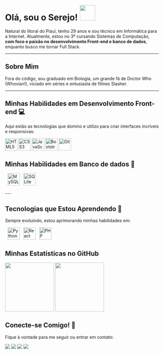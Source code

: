 # Olá, sou o Serejo! <img src="https://media.tenor.com/H0YnlUFWJnIAAAAi/tardis-pixel-art.gif" width="50" />



Natural do litoral do Piauí, tenho 29 anos e sou técnico em Informática para a Internet. Atualmente, estou no 3º cursando Sistemas de Computação, **com foco e paixão no desenvolvimento Front-end e banco de dados**, enquanto busco me tornar Full Stack.

---

## Sobre Mim

Fora do código, sou graduado em Biologia, um grande fã de Doctor Who (Whovian!), viciado em séries e entusiasta de filmes Slasher.

---

## Minhas Habilidades em Desenvolvimento Front-end 💻

Aqui estão as tecnologias que domino e utilizo para criar interfaces incríveis e responsivas:

<p align="left">
  <img src="https://cdn.jsdelivr.net/gh/devicons/devicon@latest/icons/html5/html5-original.svg" width="40" height="40" alt="HTML5" />
  <img src="https://cdn.jsdelivr.net/gh/devicons/devicon@latest/icons/css3/css3-original.svg" width="40" height="40" alt="CSS3" />
  <img src="https://cdn.jsdelivr.net/gh/devicons/devicon@latest/icons/javascript/javascript-original.svg" width="40" height="40" alt="JavaScript" />
  <img src="https://cdn.jsdelivr.net/gh/devicons/devicon@latest/icons/bootstrap/bootstrap-original.svg" width="40" height="40" alt="Bootstrap" />
  <img src="https://cdn.jsdelivr.net/gh/devicons/devicon@latest/icons/git/git-original.svg" width="40" height="40" alt="Git" />
</p>

## Minhas Habilidades em Banco de dados  💾
<p align="left">
  <img src="https://cdn.jsdelivr.net/gh/devicons/devicon@latest/icons/mysql/mysql-original.svg" width="40" height="40" alt="MySQL" />
  <img src="https://cdn.jsdelivr.net/gh/devicons/devicon@latest/icons/sqlite/sqlite-original.svg" width="40" height="40" alt="SQLite" />
</p>
---

## Tecnologias que Estou Aprendendo 🚀

Sempre evoluindo, estou aprimorando minhas habilidades em:

<p align="left">
  <img src="https://cdn.jsdelivr.net/gh/devicons/devicon@latest/icons/python/python-original.svg" width="40" height="40" alt="Python" />
  <img src="https://cdn.jsdelivr.net/gh/devicons/devicon@latest/icons/react/react-original.svg" width="40" height="40" alt="React" />
  <img src="https://cdn.jsdelivr.net/gh/devicons/devicon@latest/icons/php/php-original.svg" width="40" height="40" alt="PHP" />
</p>

## Minhas Estatísticas no GitHub

<div>
  <img loading="lazy" height="160em" src="https://github-readme-stats.vercel.app/api/top-langs/?username=JosueSerejo&layout=compact&langs_count=7&theme=dark"/>
  <img loading="lazy" height="160em" src="https://github-readme-stats.vercel.app/api?username=JosueSerejo&show_icons=true&theme=dark&include_all_commits=true&count_private=true"/>
</div>

## Conecte-se Comigo! 📧

Fique à vontade para me seguir ou entrar em contato:

<div>
  <a href="https://instagram.com/prgrmnd" target="_blank"><img loading="lazy" src="https://img.shields.io/badge/-Instagram-%23E4405F?style=for-the-badge&logo=instagram&logoColor=white" target="_blank"></a>
  <a href="URL_DO_SEU_TWITCH" target="_blank"><img loading="lazy" src="https://img.shields.io/badge/Twitch-9146FF?style=for-the-badge&logo=twitch&logoColor=white" target="_blank"></a>
  <a href="mailto:willamy.serejo@aluno.senai.br"><img loading="lazy" src="https://img.shields.io/badge/Gmail-D14836?style=for-the-badge&logo=gmail&logoColor=white" target="_blank"></a>
  <a href="https://www.linkedin.com/in/serejodev/" target="_blank"><img loading="lazy" src="https://img.shields.io/badge/-LinkedIn-%230077B5?style=for-the-badge&logo=linkedin&logoColor=white" target="_blank"></a>
</div>
